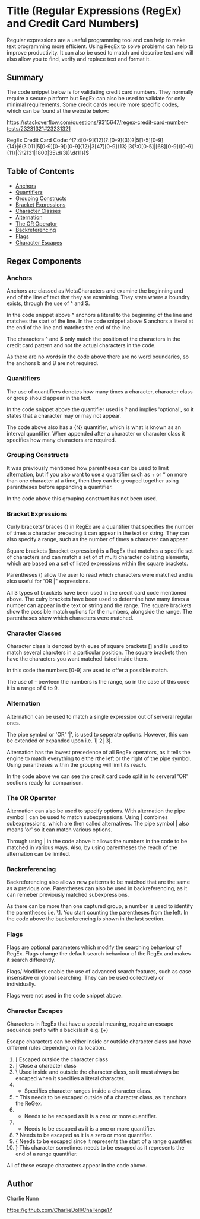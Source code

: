 # Title (Regular Expressions (RegEx) and Credit Card Numbers)

Regular expressions are a useful programming tool and can help to make text programming more efficient. Using RegEx to solve problems can help to improve productivity. It can also be used to match and describe text and will also allow you to find, verify and replace text and format it.

## Summary

The code snippet below is for validating credit card numbers. They normally require a secure platform but RegEx can also be used to validate for only minimal requirements. Some credit cards require more specific codes, which can be found at the website below:

https://stackoverflow.com/questions/9315647/regex-credit-card-number-tests/23231321#23231321

RegEx Credit Card Code:
^(?:4[0-9]{12}(?:[0-9]{3})?|5[1-5][0-9]{14}|6(?:011|5[0-9][0-9])[0-9]{12}|3[47][0-9]{13}|3(?:0[0-5]|[68][0-9])[0-9]{11}|(?:2131|1800|35\d{3})\d{11})$

## Table of Contents

- [Anchors](#anchors)
- [Quantifiers](#quantifiers)
- [Grouping Constructs](#grouping-constructs)
- [Bracket Expressions](#bracket-expressions)
- [Character Classes](#character-classes)
- [Alternation](#alternation)
- [The OR Operator](#the-or-operator)
- [Backreferencing](#backreferencing)
- [Flags](#flags)
- [Character Escapes](#character-escapes)

## Regex Components

### Anchors

Anchors are classed as MetaCharacters and examine the beginning and end of the line of text that they are examining. They state where a boundry exists, through the use of ^ and $.

In the code snippet above ^ anchors a literal to the beginning of the line and matches the start of the line.
In the code snippet above $ anchors a literal at the end of the line and matches the end of the line.

The characters ^ and $ only match the position of the characters in the credit card pattern and not the actual characters in the code.

As there are no words in the code above there are no word boundaries, so the anchors b and B are not required.

### Quantifiers

The use of quantifiers denotes how many times a character, character class or group should appear in the text.

In the code snippet above the quantifier used is ? and implies 'optional', so it states that a character may or may not appear.

The code above also has a {N} quantifier, which is what is known as an interval quantifier. When appended after a character or character class it specifies how many characters are required.

### Grouping Constructs

It was previously mentioned how parentheses can be used to limit alternation, but if you also want to use a quantifier such as + or \* on more than one character at a time, then they can be grouped together using parentheses before appending a quantifier.

In the code above this grouping construct has not been used.

### Bracket Expressions

Curly brackets/ braces {} in RegEx are a quantifier that specifies the number of times a character preceding it can appear in the text or string. They can also specify a range, such as the number of times a character can appear.

Square brackets (bracket expression) is a RegEx that matches a specific set of characters and can match a set of of multi character collating elements, which are based on a set of listed expressions within the square brackets.

Parentheses () allow the user to read which characters were matched and is also useful for 'OR |" expressions.

All 3 types of brackets have been used in the credit card code mentioned above. The culry brackets have been used to determine how many times a number can appear in the text or string and the range. The square brackets show the possible match options for the numbers, alongside the range. The parentheses show which characters were matched.

### Character Classes

Character class is denoted by th euse of square brackets [] and is used to match several charcters in a particular position. The square brackets then have the characters you want matched listed inside them.

In this code the numbers [0-9] are used to offer a possible match.

The use of - bewteen the numbers is the range, so in the case of this code it is a range of 0 to 9.

### Alternation

Alternation can be used to match a single expression out of serveral regular ones.

The pipe symbol or 'OR' '|', is used to seperate options. However, this can be extended or expanded upon i.e. 1| 2| 3|.

Alternation has the lowest precedence of all RegEx operators, as it tells the engine to match everything to eithe rthe left or the right of the pipe symbol. Using parantheses within the grouping will limit its reach.

In the code above we can see the credit card code split in to serveral 'OR' sections ready for comparison.

### The OR Operator

Alternation can also be used to specify options. With alternation the pipe symbol | can be used to match subexpressions. Using | combines subexpressions, which are then called alternatives. The pipe symbol | also means 'or' so it can match various options.

Through using | in the code above it allows the numbers in the code to be matched in various ways. Also, by using parentheses the reach of the alternation can be limited.

### Backreferencing

Backreferencing also allows new patterns to be matched that are the same as a previous one. Parentheses can also be used in backreferencing, as it can remeber previously matched subexpressions.

As there can be more than one captured group, a number is used to identify the parentheses i.e. \1. You start counting the parentheses from the left. In the code above the backreferencing is shown in the last section.

### Flags

Flags are optional parameters which modify the searching behaviour of RegEx. Flags change the default search behaviour of the RegEx and makes it search differently.

Flags/ Modifiers enable the use of advanced search features, such as case insensitive or global searching. They can be used collectively or individually.

Flags were not used in the code snippet above.

### Character Escapes

Characters in RegEx that have a special meaning, require an escape sequence prefix with a backslash e.g. (\+)

Escape characters can be either inside or outside character class and have different rules depending on its location.

1. [ Escaped outside the character class
2. ] Close a character class
3. \ Used inside and outside the character class, so it must always be escaped when it specifies a literal character.
4. - Specifies character ranges inside a character class.
5. ^ This needs to be escaped outside of a character class, as it anchors the ReGex.
6. - Needs to be escaped as it is a zero or more quantifier.
7. - Needs to be escaped as it is a one or more quantifier.
8. ? Needs to be escaped as it is a zero or more quantifier.
9. { Needs to be escaped since it represents the start of a range quantifier.
10. } This character sometimes needs to be escaped as it represents the end of a range quantifier.

All of these escape characters appear in the code above.

## Author

Charlie Nunn

https://github.com/CharlieDoll/Challenge17
